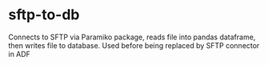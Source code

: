 # sftp-to-db
Connects to SFTP via Paramiko package, reads file into pandas dataframe, then writes file to database. Used before being replaced by SFTP connector in ADF
